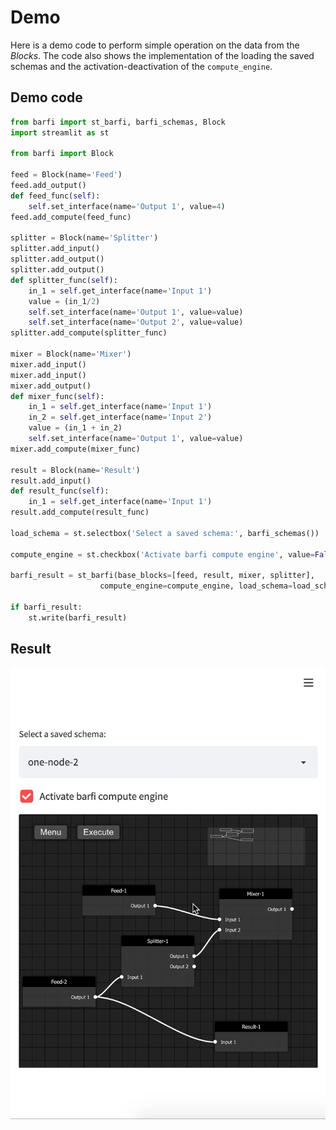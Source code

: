 # Demo

Here is a demo code to perform simple operation on the data from the *Blocks*. The code also shows the implementation of the loading the saved schemas and the activation-deactivation of the `compute_engine`.

## Demo code
```python
from barfi import st_barfi, barfi_schemas, Block
import streamlit as st

from barfi import Block

feed = Block(name='Feed')
feed.add_output()
def feed_func(self):
    self.set_interface(name='Output 1', value=4)
feed.add_compute(feed_func)

splitter = Block(name='Splitter')
splitter.add_input()
splitter.add_output()
splitter.add_output()
def splitter_func(self):
    in_1 = self.get_interface(name='Input 1')
    value = (in_1/2)
    self.set_interface(name='Output 1', value=value)
    self.set_interface(name='Output 2', value=value)
splitter.add_compute(splitter_func)

mixer = Block(name='Mixer')
mixer.add_input()
mixer.add_input()
mixer.add_output()
def mixer_func(self):
    in_1 = self.get_interface(name='Input 1')
    in_2 = self.get_interface(name='Input 2')
    value = (in_1 + in_2)
    self.set_interface(name='Output 1', value=value)
mixer.add_compute(mixer_func)

result = Block(name='Result')
result.add_input()
def result_func(self):
    in_1 = self.get_interface(name='Input 1')
result.add_compute(result_func)

load_schema = st.selectbox('Select a saved schema:', barfi_schemas())

compute_engine = st.checkbox('Activate barfi compute engine', value=False)

barfi_result = st_barfi(base_blocks=[feed, result, mixer, splitter],
                    compute_engine=compute_engine, load_schema=load_schema)

if barfi_result:
    st.write(barfi_result)

```

## Result

![](_static/demo-section.gif)